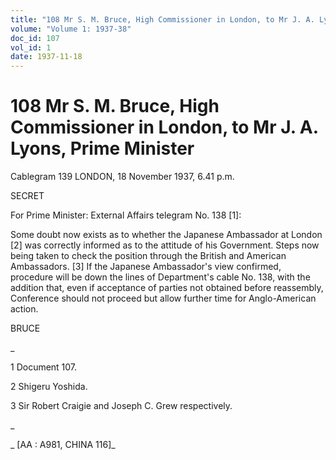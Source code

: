```yaml
---
title: "108 Mr S. M. Bruce, High Commissioner in London, to Mr J. A. Lyons, Prime Minister"
volume: "Volume 1: 1937-38"
doc_id: 107
vol_id: 1
date: 1937-11-18
---
```


# 108 Mr S. M. Bruce, High Commissioner in London, to Mr J. A. Lyons, Prime Minister

Cablegram 139 LONDON, 18 November 1937, 6.41 p.m.

SECRET

For Prime Minister: External Affairs telegram No. 138 [1]:

Some doubt now exists as to whether the Japanese Ambassador at London [2] was correctly informed as to the attitude of his Government. Steps now being taken to check the position through the British and American Ambassadors. [3] If the Japanese Ambassador's view confirmed, procedure will be down the lines of Department's cable No. 138, with the addition that, even if acceptance of parties not obtained before reassembly, Conference should not proceed but allow further time for Anglo-American action.

BRUCE

_

1 Document 107.

2 Shigeru Yoshida.

3 Sir Robert Craigie and Joseph C. Grew respectively.

_

_ [AA : A981, CHINA 116]_

